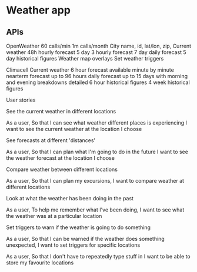 # Weather app

## APIs

OpenWeather
60 calls/min
1m calls/month
City name, id, lat/lon, zip,
Current weather
48h hourly forecast
5 day 3 hourly forecast
7 day daily forecast
5 day historical figures
Weather map overlays
Set weather triggers

Climacell
Current weather
6 hour forecast available minute by minute
nearterm forecast up to 96 hours
daily forecast up to 15 days with morning and evening breakdowns
detailed 6 hour historical figures
4 week historical figures

User stories

See the current weather in different locations

As a user,
So that I can see what weather different places is experiencing
I want to see the current weather at the location I choose

See forecasts at different 'distances'

As a user,
So that I can plan what I'm going to do in the future
I want to see the weather forecast at the location I choose

Compare weather between different locations

As a user,
So that I can plan my excursions,
I want to compare weather at different locations

Look at what the weather has been doing in the past

As a user,
To help me remember what I've been doing,
I want to see what the weather was at a particular location

Set triggers to warn if the weather is going to do something

As a user,
So that I can be warned if the weather does something unexpected,
I want to set triggers for specific locations

As a user,
So that I don't have to repeatedly type stuff in
I want to be able to store my favourite locations
